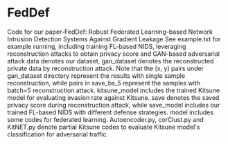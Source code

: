 # FedDef
Code for our paper-FedDef: Robust Federated Learning-based Network Intrusion Detection Systems Against Gradient Leakage
See example.txt for example running, including training FL-based NIDS, leveraging reconstruction attacks to obtain privacy score and GAN-based adversarial attack
data denotes our dataset, gan_dataset denotes the reconstructed private data by reconstruction attack.
Note that the (x, y) pairs under gan_dataset directory represent the results with single sample reconstruction, while pairs in save_bs_5 represent the samples with batch=5 reconstruction attack.
kitsune_model includes the trained Kitsune model for evaluating evasion rate against Kitsune.
save denotes the saved privacy score during reconstruction attack, while save_model includes our trained FL-based NIDS with different defense strategies.
model includes some codes for federated learning.
Autoencoder.py, corClust.py and KitNET.py denote partial Kitsune codes to evaluate Kitsune model's classification for adversarial traffic. 